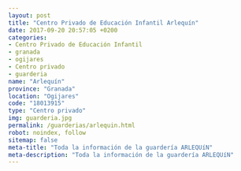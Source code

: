 ```yaml
---
layout: post
title: "Centro Privado de Educación Infantil Arlequín"
date: 2017-09-20 20:57:05 +0200
categories:
- Centro Privado de Educación Infantil
- granada
- ogijares
- Centro privado
- guarderia
name: "Arlequín"
province: "Granada"
location: "Ogijares"
code: "18013915"
type: "Centro privado"
img: guarderia.jpg
permalink: /guarderias/arlequin.html
robot: noindex, follow
sitemap: false
meta-title: "Toda la información de la guardería ARLEQUíN"
meta-description: "Toda la información de la guardería ARLEQUíN"
---
```

